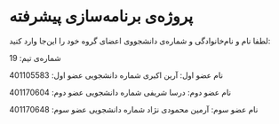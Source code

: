 # پروژه‌ی برنامه‌سازی پیشرفته
لطفا نام و نام‌خانوادگی و شماره‌ی دانشجووی اعضای گروه خود را این‌جا وارد کنید:

شماره‌ی تیم: 19

نام عضو اول: آرین اکبری
شماره دانشجویی عضو اول: 401105583

نام عضو دوم: درسا شریفی
شماره دانشجویی عضو دوم: 401170604

نام عضو سوم: آرمین محمودی نژاد
شماره دانشجویی عضو سوم: 401170648
